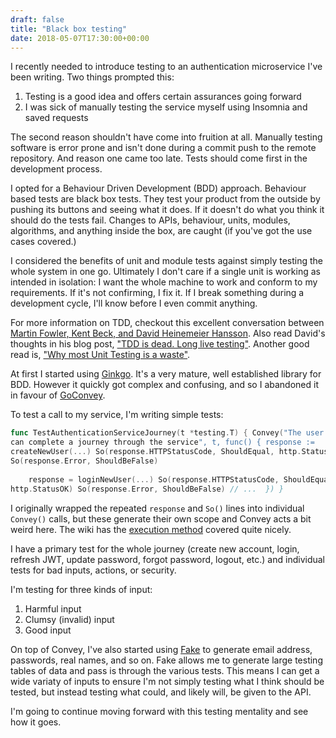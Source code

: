 ```yaml
---
draft: false
title: "Black box testing"
date: 2018-05-07T17:30:00+00:00
---
```


I recently needed to introduce testing to an authentication microservice I've
been writing. Two things prompted this:

1. Testing is a good idea and offers certain assurances going forward
1. I was sick of manually testing the service myself using Insomnia and saved
   requests

The second reason shouldn't have come into fruition at all. Manually testing
software is error prone and isn't done during a commit push to the remote
repository. And reason one came too late. Tests should come first in the
development process.

I opted for a Behaviour Driven Development (BDD) approach. Behaviour based
tests are black box tests. They test your product from the outside by pushing
its buttons and seeing what it does. If it doesn't do what you think it should
do the tests fail. Changes to APIs, behaviour, units, modules, algorithms, and
anything inside the box, are caught (if you've got the use cases covered.)

I considered the benefits of unit and module tests against simply testing the
whole system in one go. Ultimately I don't care if a single unit is working as
intended in isolation: I want the whole machine to work and conform to my
requirements. If it's not confirming, I fix it. If I break something during a
development cycle, I'll know before I even commit anything.

For more information on TDD, checkout this excellent conversation between
[Martin Fowler, Kent Beck, and David Heinemeier
Hansson](https://martinfowler.com/articles/is-tdd-dead/). Also read David's
thoughts in his blog post, ["TDD is dead. Long live
testing"](http://david.heinemeierhansson.com/2014/tdd-is-dead-long-live-testing.html).
Another good read is, ["Why most Unit Testing is a
waste"](https://rbcs-us.com/documents/Why-Most-Unit-Testing-is-Waste.pdf).

At first I started using [Ginkgo](https://github.com/onsi/ginkgo). It's a very
mature, well established library for BDD. However it quickly got complex and
confusing, and so I abandoned it in favour of
[GoConvey](https://github.com/smartystreets/goconvey/).

To test a call to my service, I'm writing simple tests:

```go
func TestAuthenticationServiceJourney(t *testing.T) { Convey("The user
can complete a journey through the service", t, func() { response :=
createNewUser(...) So(response.HTTPStatusCode, ShouldEqual, http.StatusOK)
So(response.Error, ShouldBeFalse)
    
	response = loginNewUser(...) So(response.HTTPStatusCode, ShouldEqual,
http.StatusOK) So(response.Error, ShouldBeFalse) // ...  }) }
```

I originally wrapped the repeated `response` and `So()` lines into individual
`Convey()` calls, but these generate their own scope and Convey acts a bit
weird here. The wiki has the [execution
method](https://github.com/smartystreets/goconvey/wiki/Execution-order) covered
quite nicely.

I have a primary test for the whole journey (create new account, login, refresh
JWT, update password, forgot password, logout, etc.) and individual tests for
bad inputs, actions, or security.

I'm testing for three kinds of input:

1. Harmful input
1. Clumsy (invalid) input
1. Good input

On top of Convey, I've also started using
[Fake](https://github.com/icrowley/fake) to generate email address, passwords,
real names, and so on. Fake allows me to generate large testing tables of data
and pass is through the various tests. This means I can get a wide variaty of
inputs to ensure I'm not simply testing what I think should be tested, but
instead testing what could, and likely will, be given to the API.

I'm going to continue moving forward with this testing mentality and see how it
goes.
